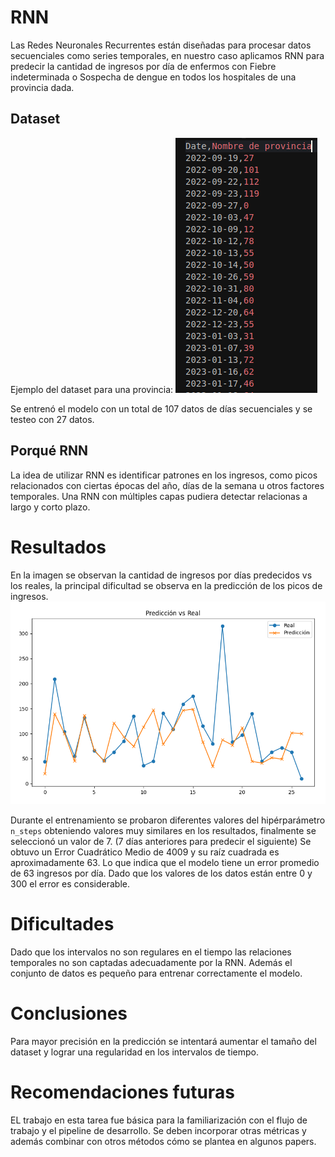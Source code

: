 # RNN

Las Redes Neuronales Recurrentes están diseñadas para procesar datos secuenciales como series temporales, en nuestro caso aplicamos RNN para predecir la cantidad de ingresos por día de enfermos con Fiebre indeterminada o Sospecha de dengue en todos los hospitales de una provincia dada.

## Dataset

Ejemplo del dataset para una provincia:
![alt text](image.png)

Se entrenó el modelo con un total de 107 datos de días secuenciales y se testeo con 27 datos.

## Porqué RNN

La idea de utilizar RNN es identificar patrones en los ingresos, como picos relacionados con ciertas épocas del año, días de la semana u otros factores temporales. Una RNN con múltiples capas pudiera detectar relacionas a largo y corto plazo.

# Resultados

En la imagen se observan la cantidad de ingresos por días predecidos vs los reales, la principal dificultad se observa en la predicción de los picos de ingresos.
![alt text](image-1.png)

Durante el entrenamiento se probaron diferentes valores del hipérparámetro `n_steps` obteniendo valores muy similares en los resultados, finalmente se seleccionó un valor de 7. (7 días anteriores para predecir el siguiente)
Se obtuvo un Error Cuadrático Medio de 4009 y su raíz cuadrada es aproximadamente 63. Lo que
indica que el modelo tiene un error promedio de 63 ingresos por día. Dado que los valores de los datos están entre 0 y 300 el error es considerable.

# Dificultades

Dado que los intervalos no son regulares en el tiempo las relaciones temporales no son captadas adecuadamente por la RNN. Además el conjunto de datos es pequeño para entrenar correctamente el modelo.

# Conclusiones

Para mayor precisión en la predicción se intentará aumentar el tamaño del dataset y lograr una regularidad en los intervalos de tiempo.

# Recomendaciones futuras

EL trabajo en esta tarea fue básica para la familiarización con el flujo de trabajo y el pipeline de desarrollo. Se deben incorporar otras métricas y además combinar con otros métodos cómo se plantea en algunos papers. 